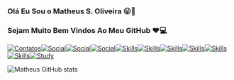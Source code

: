 ### Olá Eu Sou o Matheus S. Oliveira 😜🤘
### Sejam Muito Bem Vindos Ao Meu GitHub ❤️💻


[![Contatos](https://img.shields.io/badge/Facebook-1877F2?style=for-the-badge&logo=facebook&logoColor=white)](https://www.facebook.com/people/Matheus-Oliveira/100005086082994/)[![Social](https://img.shields.io/badge/Instagram-E4405F?style=for-the-badge&logo=instagram&logoColor=white)](https://www.instagram.com/matheus_ink_tattoo/)[![Social](https://img.shields.io/badge/GitHub-100000?style=for-the-badge&logo=github&logoColor=white)](https://github.com/1DevMatheus)[![Social](https://img.shields.io/badge/LinkedIn-0077B5?style=for-the-badge&logo=linkedin&logoColor=white)](https://www.linkedin.com/in/matheus-da-silva-aba405171/?original_referer=)[![Skills](https://img.shields.io/badge/HTML-239120?style=for-the-badge&logo=html5&logoColor=white)](Null)[![Skills](https://img.shields.io/badge/CSS-239120?&style=for-the-badge&logo=css3&logoColor=white)]()[![Skills](https://img.shields.io/badge/Node.js-43853D?style=for-the-badge&logo=node.js&logoColor=white)](null)[![Skills](https://img.shields.io/badge/Java-ED8B00?style=for-the-badge&logo=java&logoColor=white)](null)[![Skills](https://img.shields.io/badge/React-20232A?style=for-the-badge&logo=react&logoColor=61DAFB)](null)[![Skills](https://img.shields.io/badge/MySQL-00000F?style=for-the-badge&logo=mysql&logoColor=white)](null)[![Study](https://img.shields.io/badge/Udemy-EC5252?style=for-the-badge&logo=Udemy&logoColor=white)]()

![Matheus GitHub stats](https://github-readme-stats.vercel.app/api?username=1DevMatheus&show_icons=true&theme=radical)




<!--
**1DevMatheus/1DevMatheus** is a ✨ _special_ ✨ repository because its `README.md` (this file) appears on your GitHub profile.
Here are some ideas to get you started:

- 🔭 I’m currently working on ...
- 🌱 I’m currently learning ...
- 👯 I’m looking to collaborate on ...
- 🤔 I’m looking for help with ...
- 💬 Ask me about ...
- 📫 How to reach me: ...
- 😄 Pronouns: ...
- ⚡ Fun fact: ...
-->
